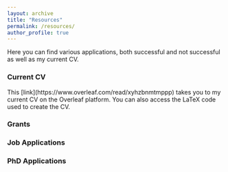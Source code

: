 ```yaml
---
layout: archive
title: "Resources"
permalink: /resources/
author_profile: true
---
```


Here you can find various applications, both successful and not successful as well as my current CV. 

<h3>Current CV</h3>
This [link](https://www.overleaf.com/read/xyhzbnmtmppp) takes you to my current CV on the Overleaf platform. You can also access the LaTeX code used to create the CV.

<h3>Grants</h3>

<h3>Job Applications</h3>

<h3>PhD Applications</h3>

